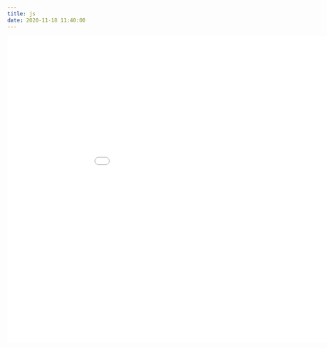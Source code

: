 ```yaml
---
title: js
date: 2020-11-18 11:40:00
---
```


<p>
    <div style="width:1000px; height:700px;border:none;text-align:center">
		<iframe 
		allowtransparency="yes" 
		frameborder="0" 
		width="1000px" 
		height="700px" 
		src="/html/js.html"/>
	</div>
</p>